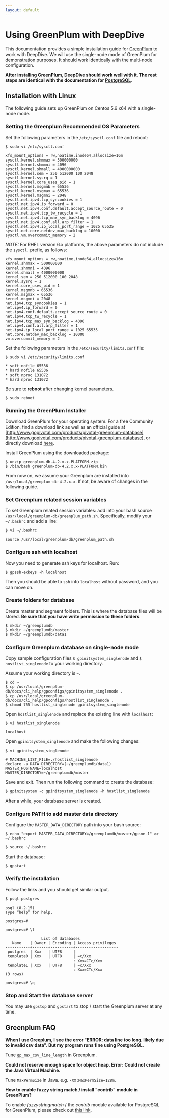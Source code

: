 ```yaml
---
layout: default
---
```


# Using GreenPlum with DeepDive

This documentation provides a simple installation guide for [GreenPlum](http://www.gopivotal.com/products/pivotal-greenplum-database) to work with DeepDive. We will use the single-node mode of GreenPlum for demonstration purposes. It should work identically with the multi-node configuration.

**After installing GreenPlum, DeepDive should work well with it. The rest steps are identical with the documentation for [PostgreSQL](postgresql.html)**.


## Installation with Linux

The following guide sets up GreenPlum on Centos 5.6 x64 with a single-node mode.

### Setting the Greenplum Recommended OS Parameters

Set the following parameters in the `/etc/sysctl.conf` file and reboot: 

    $ sudo vi /etc/sysctl.conf

    xfs_mount_options = rw,noatime,inode64,allocsize=16m
    sysctl.kernel.shmmax = 500000000
    sysctl.kernel.shmmni = 4096
    sysctl.kernel.shmall = 4000000000
    sysctl.kernel.sem = 250 512000 100 2048
    sysctl.kernel.sysrq = 1
    sysctl.kernel.core_uses_pid = 1
    sysctl.kernel.msgmnb = 65536
    sysctl.kernel.msgmax = 65536
    sysctl.kernel.msgmni = 2048
    sysctl.net.ipv4.tcp_syncookies = 1
    sysctl.net.ipv4.ip_forward = 0
    sysctl.net.ipv4.conf.default.accept_source_route = 0
    sysctl.net.ipv4.tcp_tw_recycle = 1
    sysctl.net.ipv4.tcp_max_syn_backlog = 4096
    sysctl.net.ipv4.conf.all.arp_filter = 1
    sysctl.net.ipv4.ip_local_port_range = 1025 65535
    sysctl.net.core.netdev_max_backlog = 10000
    sysctl.vm.overcommit_memory = 2

*NOTE:* For RHEL version 6.x platforms, the above parameters do not include the `sysctl.` prefix, as follows:

    xfs_mount_options = rw,noatime,inode64,allocsize=16m
    kernel.shmmax = 500000000
    kernel.shmmni = 4096
    kernel.shmall = 4000000000
    kernel.sem = 250 512000 100 2048
    kernel.sysrq = 1
    kernel.core_uses_pid = 1
    kernel.msgmnb = 65536
    kernel.msgmax = 65536
    kernel.msgmni = 2048
    net.ipv4.tcp_syncookies = 1
    net.ipv4.ip_forward = 0
    net.ipv4.conf.default.accept_source_route = 0
    net.ipv4.tcp_tw_recycle = 1
    net.ipv4.tcp_max_syn_backlog = 4096
    net.ipv4.conf.all.arp_filter = 1
    net.ipv4.ip_local_port_range = 1025 65535
    net.core.netdev_max_backlog = 10000
    vm.overcommit_memory = 2

Set the following parameters in the `/etc/security/limits.conf` file: 

    $ sudo vi /etc/security/limits.conf

    * soft nofile 65536
    * hard nofile 65536
    * soft nproc 131072
    * hard nproc 131072

Be sure to **reboot** after changing kernel parameters.

    $ sudo reboot

### Running the GreenPlum Installer

Download GreenPlum for your operating system. For a free Community Edition, find a download link as well as an official guide at [http://www.gopivotal.com/products/pivotal-greenplum-database](http://www.gopivotal.com/products/pivotal-greenplum-database), or directly download [here](http://downloads.cfapps.io/gpdb_db_el5_64). 

Install GreenPlum using the downloaded package: 

    $ unzip greenplum-db-4.2.x.x-PLATFORM.zip
    $ /bin/bash greenplum-db-4.2.x.x-PLATFORM.bin

From now on, we assume your Greenplum are installed into `/usr/local/greenplum-db-4.2.x.x`. If not, be aware of changes in the following guide.

### Set Greenplum related session variables

To set Greenplum related session variables: add into your bash source `/usr/local/greenplum-db/greenplum_path.sh`. Specifically, modify your `~/.bashrc` and add a line:

    $ vi ~/.bashrc

    source /usr/local/greenplum-db/greenplum_path.sh

### Configure ssh with localhost

Now you need to generate ssh keys for localhost. Run: 

    $ gpssh-exkeys -h localhost

Then you should be able to `ssh` into `localhost` without password, and you can move on.



### Create folders for database

Create master and segment folders. This is where the database files will
be stored. **Be sure that you have write permission to these folders**.


    $ mkdir ~/greenplumdb
    $ mkdir ~/greenplumdb/master
    $ mkdir ~/greenplumdb/data1

### Configure Greenplum database on single-node mode

Copy sample configuration files `$ gpinitsystem_singlenode` and `$ hostlist_singlenode` to your working directory.

Assume your working directory is `~`.


    $ cd ~
    $ cp /usr/local/greenplum-db/docs/cli_help/gpconfigs/gpinitsystem_singlenode .
    $ cp /usr/local/greenplum-db/docs/cli_help/gpconfigs/hostlist_singlenode .
    $ chmod 755 hostlist_singlenode gpinitsystem_singlenode

Open `hostlist_singlenode` and replace the existing line with `localhost`:

    $ vi hostlist_singlenode

    localhost

Open `gpinitsystem_singlenode` and make the following changes:

    $ vi gpinitsystem_singlenode

    # MACHINE_LIST_FILE=./hostlist_singlenode
    declare -a DATA_DIRECTORY=(~/greenplumdb/data1)
    MASTER_HOSTNAME=localhost
    MASTER_DIRECTORY=~/greenplumdb/master
        
Save and exit. Then run the following command to create the database:

    $ gpinitsystem -c gpinitsystem_singlenode -h hostlist_singlenode

After a while, your database server is created.

### Configure PATH to add master data directory

Configure the `MASTER_DATA_DIRECTORY` path into your bash source:

    $ echo "export MASTER_DATA_DIRECTORY=/greenplumdb/master/gpsne-1" >> ~/.bashrc

    $ source ~/.bashrc

Start the database:

    $ gpstart


### Verify the installation

Follow the links and you should get similar output.

    $ psql postgres

    psql (8.2.15)
    Type “help” for help.

    postgres=#

    postgres=# \l

                    List of databases
       Name    | Owner | Encoding | Access privileges
    -----------+-------+----------+-------------------
     postgres  | Xxx   | UTF8     |
     template0 | Xxx   | UTF8     | =c/Xxx  
                                  : Xxx=CTc/Xxx  
     template1 | Xxx   | UTF8     | =c/Xxx  
                                  : Xxx=CTc/Xxx  
    (3 rows)

    postgres=# \q

### Stop and Start the database server

You may use `gpstop` and `gpstart` to stop / start the Greenplum server at any time.



## Greenplum FAQ

**When I use Greeplum, I see the error "ERROR: data line too long. likely due to invalid csv data". But my program runs fine using PostgreSQL.**

Tune `gp_max_csv_line_length` in Greenplum.


**Could not reserve enough space for object heap. Error: Could not create the Java Virtual Machine.**

Tune `MaxPermSize` in Java. e.g. `-XX:MaxPermSize=128m`.

**How to enable fuzzy string match / install "contrib" module in GreenPlum?**

To enable *fuzzystringmatch* / the *contrib* module available for PostgreSQL for GreenPlum, please check out [this link](http://blog.2ndquadrant.com/fuzzystrmatch_greenplum/).

